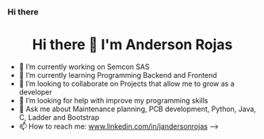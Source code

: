 ### Hi there 
<h1 style='text-align:center'>Hi there 👋 I'm Anderson Rojas</h1>

- 🔭 I’m currently working on Semcon SAS
- 🌱 I’m currently learning Programming Backend and Frontend
- 👯 I’m looking to collaborate on Projects that allow me to grow as a developer
- 🤔 I’m looking for help with improve my programming skills
- 💬 Ask me about Maintenance planning, PCB development, Python, Java, C, Ladder and Bootstrap
- 📫 How to reach me: www.linkedin.com/in/jandersonrojas
-->

<!--
**JH-ANDERSON-R/JH-ANDERSON-R** is a ✨ _special_ ✨ repository because its `README.md` (this file) appears on your GitHub profile.

Here are some ideas to get you started:

- 😄 Pronouns: ...
- ⚡ Fun fact: ...

